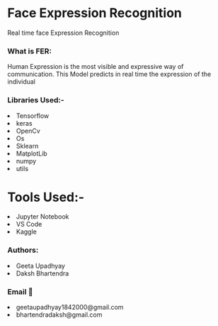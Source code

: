 <h1> Face Expression Recognition</h1>
Real time face Expression Recognition
<h3>What is FER:</h3>
Human Expression is the most visible and expressive way of communication. This Model predicts in real time the expression of the individual 
<h3> Libraries Used:-</h3>
<li>Tensorflow</li><li>keras</li><li>OpenCv</li><li>Os</li><li>Sklearn</li><li>MatplotLib</li><li>numpy</li><li>utils</li>
<h1>Tools Used:-</h1><li>Jupyter Notebook</li><li>VS Code</li><li>Kaggle</li>
<h3>Authors:</h3><li>Geeta Upadhyay</li><li>Daksh Bhartendra</li>
<h3>Email 📧</h3><li>geetaupadhyay1842000@gmail.com</li><li>bhartendradaksh@gmail.com</li>
